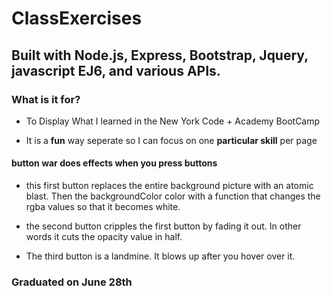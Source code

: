 # ClassExercises

## Built with Node.js, Express, Bootstrap, Jquery, javascript EJ6, and various APIs.

### What is it for?

+ To Display What I learned in the New York Code + Academy BootCamp

+ It is a **fun** way seperate so I can focus on one **particular skill** per page

#### button war does effects when you press buttons

+ this first button replaces the entire background picture with an atomic blast. Then the backgroundColor color with a function that changes the rgba values so that it becomes white.

+ the second button cripples the first button by fading it out. In other words it cuts the opacity value in half.

+ The third button is a landmine. It blows up after you hover over it.

####

### Graduated on June 28th
